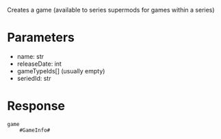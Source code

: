 Creates a game (available to series supermods for games within a series)

# Parameters
- name: str
- releaseDate: int
- gameTypeIds[] (usually empty)
- seriedId: str

# Response
```
game
    #GameInfo#
```